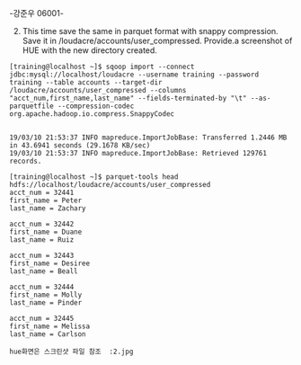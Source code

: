 -강준우 06001-

2. This time save the same in parquet format with snappy compression. Save it in
/loudacre/accounts/user_compressed. Provide.a screenshot of HUE with the new directory created.

```
[training@localhost ~]$ sqoop import --connect jdbc:mysql://localhost/loudacre --username training --password training --table accounts --target-dir /loudacre/accounts/user_compressed --columns "acct_num,first_name,last_name" --fields-terminated-by "\t" --as-parquetfile --compression-codec org.apache.hadoop.io.compress.SnappyCodec


19/03/10 21:53:37 INFO mapreduce.ImportJobBase: Transferred 1.2446 MB in 43.6941 seconds (29.1678 KB/sec)
19/03/10 21:53:37 INFO mapreduce.ImportJobBase: Retrieved 129761 records.

[training@localhost ~]$ parquet-tools head hdfs://localhost/loudacre/accounts/user_compressed
acct_num = 32441
first_name = Peter
last_name = Zachary

acct_num = 32442
first_name = Duane
last_name = Ruiz

acct_num = 32443
first_name = Desiree
last_name = Beall

acct_num = 32444
first_name = Molly
last_name = Pinder

acct_num = 32445
first_name = Melissa
last_name = Carlson

hue화면은 스크린샷 파일 참조  :2.jpg
```
